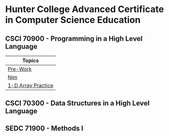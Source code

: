 # Hunter College Advanced Certificate in Computer Science Education

## CSCI 70900 - Programming in a High Level Language

| Topics      |
|-------------|
|[Pre-Work](https://github.com/hunter-teacher-cert/cohort-3-summer-work-jenna0704/tree/master/programming/pre)|
|[Nim](https://github.com/hunter-teacher-cert/cohort-3-summer-work-jenna0704/blob/master/programming/1/Nim.java)|
|[1-D Array Practice](https://github.com/hunter-teacher-cert/cohort-3-summer-work-jenna0704/blob/master/programming/2/ArrayPractice.java)|


## CSCI 70300 - Data Structures in a High Level Language




## SEDC 71900 - Methods I

